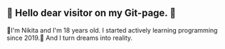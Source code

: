 <h2>👋 Hello dear visitor on my Git-page. 👋 </h2>
👀I'm Nikita and I'm 18 years old. I started actively learning programming since 2019.👀
And I turn dreams into reality.

<!---
- 👋 Hi, I’m @stranik28
- 👀 I’m interested in ...
- 🌱 I’m currently learning ...
- 💞️ I’m looking to collaborate on ...
- 📫 How to reach me ...


stranik28/stranik28 is a ✨ special ✨ repository because its `README.md` (this file) appears on your GitHub profile.
You can click the Preview link to take a look at your changes.
--->
